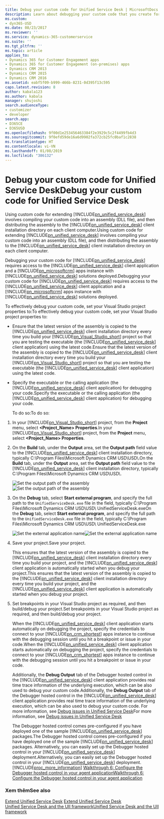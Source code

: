 ```yaml
---
title: Debug your custom code for Unified Service Desk | MicrosoftDocs
description: Learn about debugging your custom code that you create for Unified Service Desk.
ms.custom:
- dyn365-USD
ms.date: 08/23/2017
ms.reviewer: ''
ms.service: dynamics-365-customerservice
ms.suite: ''
ms.tgt_pltfrm: ''
ms.topic: article
applies_to:
- Dynamics 365 for Customer Engagement apps
- Dynamics 365 for Customer Engagement (on-premises) apps
- Dynamics CRM 2013
- Dynamics CRM 2015
- Dynamics CRM 2016
ms.assetid: eabf5f09-b999-466b-8231-0d395f13c595
caps.latest.revision: 8
author: kabala123
ms.author: kabala
manager: shujoshi
search.audienceType:
- customizer
- developer
search.app:
- D365CE
- D365USD
ms.openlocfilehash: 9f00d1e253456463384f2e3929c5c2f4499fb4d3
ms.sourcegitcommit: 9f0efd59de16a6d9902fa372cb25fc0baf1c2838
ms.translationtype: HT
ms.contentlocale: vi-VN
ms.lasthandoff: 01/08/2019
ms.locfileid: "386132"
---
```

# <a name="debug-your-custom-code-for-unified-service-desk"></a><span data-ttu-id="d83f4-103">Debug your custom code for Unified Service Desk</span><span class="sxs-lookup"><span data-stu-id="d83f4-103">Debug your custom code for Unified Service Desk</span></span>
<span data-ttu-id="d83f4-104">Using custom code for extending [!INCLUDE[pn_unified_service_desk](../includes/pn-unified-service-desk.md)] involves compiling your custom code into an assembly (DLL file), and then distributing the assembly to the [!INCLUDE[pn_unified_service_desk](../includes/pn-unified-service-desk.md)] client installation directory on each client computer.</span><span class="sxs-lookup"><span data-stu-id="d83f4-104">Using custom code for extending [!INCLUDE[pn_unified_service_desk](../includes/pn-unified-service-desk.md)] involves compiling your custom code into an assembly (DLL file), and then distributing the assembly to the [!INCLUDE[pn_unified_service_desk](../includes/pn-unified-service-desk.md)] client installation directory on each client computer.</span></span>  
  
 <span data-ttu-id="d83f4-105">Debugging your custom code for [!INCLUDE[pn_unified_service_desk](../includes/pn-unified-service-desk.md)] requires access to the [!INCLUDE[pn_unified_service_desk](../includes/pn-unified-service-desk.md)] client application and a [!INCLUDE[pn_microsoftcrm](../includes/pn-microsoftcrm.md)] apps instance with [!INCLUDE[pn_unified_service_desk](../includes/pn-unified-service-desk.md)] solutions deployed.</span><span class="sxs-lookup"><span data-stu-id="d83f4-105">Debugging your custom code for [!INCLUDE[pn_unified_service_desk](../includes/pn-unified-service-desk.md)] requires access to the [!INCLUDE[pn_unified_service_desk](../includes/pn-unified-service-desk.md)] client application and a [!INCLUDE[pn_microsoftcrm](../includes/pn-microsoftcrm.md)] apps instance with [!INCLUDE[pn_unified_service_desk](../includes/pn-unified-service-desk.md)] solutions deployed.</span></span>  
  
 <span data-ttu-id="d83f4-106">To effectively debug your custom code, set your Visual Studio project properties to:</span><span class="sxs-lookup"><span data-stu-id="d83f4-106">To effectively debug your custom code, set your Visual Studio project properties to:</span></span>  
  
- <span data-ttu-id="d83f4-107">Ensure that the latest version of the assembly is copied to the [!INCLUDE[pn_unified_service_desk](../includes/pn-unified-service-desk.md)] client installation directory every time you build your [!INCLUDE[pn_Visual_Studio_short](../includes/pn-visual-studio-short.md)] project so that you are testing the executable (the [!INCLUDE[pn_unified_service_desk](../includes/pn-unified-service-desk.md)] client application) using the latest code.</span><span class="sxs-lookup"><span data-stu-id="d83f4-107">Ensure that the latest version of the assembly is copied to the [!INCLUDE[pn_unified_service_desk](../includes/pn-unified-service-desk.md)] client installation directory every time you build your [!INCLUDE[pn_Visual_Studio_short](../includes/pn-visual-studio-short.md)] project so that you are testing the executable (the [!INCLUDE[pn_unified_service_desk](../includes/pn-unified-service-desk.md)] client application) using the latest code.</span></span>  
  
- <span data-ttu-id="d83f4-108">Specify the executable or the calling application (the [!INCLUDE[pn_unified_service_desk](../includes/pn-unified-service-desk.md)] client application) for debugging your code.</span><span class="sxs-lookup"><span data-stu-id="d83f4-108">Specify the executable or the calling application (the [!INCLUDE[pn_unified_service_desk](../includes/pn-unified-service-desk.md)] client application) for debugging your code.</span></span>  
  
  <span data-ttu-id="d83f4-109">To do so:</span><span class="sxs-lookup"><span data-stu-id="d83f4-109">To do so:</span></span>  
  
1. <span data-ttu-id="d83f4-110">In your [!INCLUDE[pn_Visual_Studio_short](../includes/pn-visual-studio-short.md)] project, from the **Project** menu, select **<Project_Name> Properties**.</span><span class="sxs-lookup"><span data-stu-id="d83f4-110">In your [!INCLUDE[pn_Visual_Studio_short](../includes/pn-visual-studio-short.md)] project, from the **Project** menu, select **<Project_Name> Properties**.</span></span>  
  
2. <span data-ttu-id="d83f4-111">On the **Build** tab, under the **Output** area, set the **Output path** field value to the [!INCLUDE[pn_unified_service_desk](../includes/pn-unified-service-desk.md)] client installation directory, typically C:\Program Files\Microsoft Dynamics CRM USD\USD\\.</span><span class="sxs-lookup"><span data-stu-id="d83f4-111">On the **Build** tab, under the **Output** area, set the **Output path** field value to the [!INCLUDE[pn_unified_service_desk](../includes/pn-unified-service-desk.md)] client installation directory, typically C:\Program Files\Microsoft Dynamics CRM USD\USD\\.</span></span>  
  
   <span data-ttu-id="d83f4-112">![Set the output path of the assembly](../unified-service-desk/media/usd-project-build-tab.png "Set the output path of the assembly")</span><span class="sxs-lookup"><span data-stu-id="d83f4-112">![Set the output path of the assembly](../unified-service-desk/media/usd-project-build-tab.png "Set the output path of the assembly")</span></span>  
  
3. <span data-ttu-id="d83f4-113">On the **Debug** tab, select **Start external program**, and specify the full path to the `UnifiedServiceDesk.exe` file in the field, typically C:\Program Files\Microsoft Dynamics CRM USD\USD\ UnifiedServiceDesk.exe</span><span class="sxs-lookup"><span data-stu-id="d83f4-113">On the **Debug** tab, select **Start external program**, and specify the full path to the `UnifiedServiceDesk.exe` file in the field, typically C:\Program Files\Microsoft Dynamics CRM USD\USD\ UnifiedServiceDesk.exe</span></span>  
  
   <span data-ttu-id="d83f4-114">![Set the external application name](../unified-service-desk/media/usd-project-debug-tab.png "Set the external application name")</span><span class="sxs-lookup"><span data-stu-id="d83f4-114">![Set the external application name](../unified-service-desk/media/usd-project-debug-tab.png "Set the external application name")</span></span>  
  
4. <span data-ttu-id="d83f4-115">Save your project.</span><span class="sxs-lookup"><span data-stu-id="d83f4-115">Save your project.</span></span>  
  
    <span data-ttu-id="d83f4-116">This ensures that the latest version of the assembly is copied to the [!INCLUDE[pn_unified_service_desk](../includes/pn-unified-service-desk.md)] client installation directory every time you build your project, and the [!INCLUDE[pn_unified_service_desk](../includes/pn-unified-service-desk.md)] client application is automatically started when you debug your project.</span><span class="sxs-lookup"><span data-stu-id="d83f4-116">This ensures that the latest version of the assembly is copied to the [!INCLUDE[pn_unified_service_desk](../includes/pn-unified-service-desk.md)] client installation directory every time you build your project, and the [!INCLUDE[pn_unified_service_desk](../includes/pn-unified-service-desk.md)] client application is automatically started when you debug your project.</span></span>  
  
5. <span data-ttu-id="d83f4-117">Set breakpoints in your Visual Studio project as required, and then build/debug your project.</span><span class="sxs-lookup"><span data-stu-id="d83f4-117">Set breakpoints in your Visual Studio project as required, and then build/debug your project.</span></span>  
  
    <span data-ttu-id="d83f4-118">When the [!INCLUDE[pn_unified_service_desk](../includes/pn-unified-service-desk.md)] client application starts automatically on debugging the project, specify the credentials to connect to your [!INCLUDE[pn_crm_shortest](../includes/pn-crm-shortest.md)] apps instance to continue with the debugging session until you hit a breakpoint or issue in your code.</span><span class="sxs-lookup"><span data-stu-id="d83f4-118">When the [!INCLUDE[pn_unified_service_desk](../includes/pn-unified-service-desk.md)] client application starts automatically on debugging the project, specify the credentials to connect to your [!INCLUDE[pn_crm_shortest](../includes/pn-crm-shortest.md)] apps instance to continue with the debugging session until you hit a breakpoint or issue in your code.</span></span>  
  
   <span data-ttu-id="d83f4-119">Additionally, the **Debug Output** tab of the Debugger hosted control in the [!INCLUDE[pn_unified_service_desk](../includes/pn-unified-service-desk.md)] client application provides real time trace information of the underlying execution, which can be also used to debug your custom code.</span><span class="sxs-lookup"><span data-stu-id="d83f4-119">Additionally, the **Debug Output** tab of the Debugger hosted control in the [!INCLUDE[pn_unified_service_desk](../includes/pn-unified-service-desk.md)] client application provides real time trace information of the underlying execution, which can be also used to debug your custom code.</span></span> <span data-ttu-id="d83f4-120">For more information, see [Debug issues in Unified Service Desk](debug-issues-unified-service-desk.md)</span><span class="sxs-lookup"><span data-stu-id="d83f4-120">For more information, see [Debug issues in Unified Service Desk](debug-issues-unified-service-desk.md)</span></span>  
  
   <span data-ttu-id="d83f4-121">The Debugger hosted control comes pre-configured if you have deployed one of the sample [!INCLUDE[pn_unified_service_desk](../includes/pn-unified-service-desk.md)] packages.</span><span class="sxs-lookup"><span data-stu-id="d83f4-121">The Debugger hosted control comes pre-configured if you have deployed one of the sample [!INCLUDE[pn_unified_service_desk](../includes/pn-unified-service-desk.md)] packages.</span></span> <span data-ttu-id="d83f4-122">Alternatively, you can easily set up the Debugger hosted control in your [!INCLUDE[pn_unified_service_desk](../includes/pn-unified-service-desk.md)] deployment.</span><span class="sxs-lookup"><span data-stu-id="d83f4-122">Alternatively, you can easily set up the Debugger hosted control in your [!INCLUDE[pn_unified_service_desk](../includes/pn-unified-service-desk.md)] deployment.</span></span> [!INCLUDE[proc_more_information](../includes/proc-more-information.md)] <span data-ttu-id="d83f4-123">[Walkthrough 6: Configure the Debugger hosted control in your agent application](../unified-service-desk/walkthrough-configure-debugger-hosted-control-agent-application.md)</span><span class="sxs-lookup"><span data-stu-id="d83f4-123">[Walkthrough 6: Configure the Debugger hosted control in your agent application](../unified-service-desk/walkthrough-configure-debugger-hosted-control-agent-application.md)</span></span>  
  
### <a name="see-also"></a><span data-ttu-id="d83f4-124">Xem thêm</span><span class="sxs-lookup"><span data-stu-id="d83f4-124">See also</span></span>  
 <span data-ttu-id="d83f4-125">[Extend Unified Service Desk](../unified-service-desk/extend-unified-service-desk.md) </span><span class="sxs-lookup"><span data-stu-id="d83f4-125">[Extend Unified Service Desk](../unified-service-desk/extend-unified-service-desk.md) </span></span>  
 [<span data-ttu-id="d83f4-126">Unified Service Desk and the UII framework</span><span class="sxs-lookup"><span data-stu-id="d83f4-126">Unified Service Desk and the UII framework</span></span>](../unified-service-desk/unified-service-desk-uii-framework.md)
